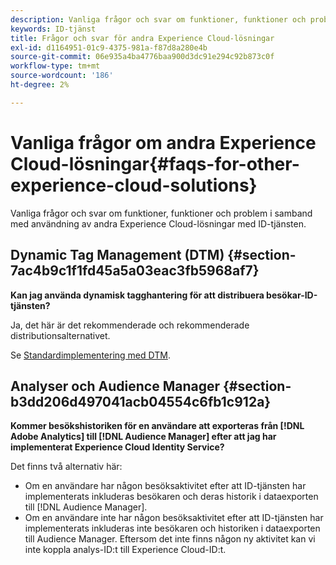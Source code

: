 ```yaml
---
description: Vanliga frågor och svar om funktioner, funktioner och problem i samband med användning av andra Experience Cloud-lösningar med ID-tjänsten.
keywords: ID-tjänst
title: Frågor och svar för andra Experience Cloud-lösningar
exl-id: d1164951-01c9-4375-981a-f87d8a280e4b
source-git-commit: 06e935a4ba4776baa900d3dc91e294c92b873c0f
workflow-type: tm+mt
source-wordcount: '186'
ht-degree: 2%

---
```


# Vanliga frågor om andra Experience Cloud-lösningar{#faqs-for-other-experience-cloud-solutions}

Vanliga frågor och svar om funktioner, funktioner och problem i samband med användning av andra Experience Cloud-lösningar med ID-tjänsten.

## Dynamic Tag Management (DTM) {#section-7ac4b9c1f1fd45a5a03eac3fb5968af7}

**Kan jag använda dynamisk tagghantering för att distribuera besökar-ID-tjänsten?**

Ja, det här är det rekommenderade och rekommenderade distributionsalternativet.

Se [Standardimplementering med DTM](../implementation-guides/standard.md#concept-89cd0199a9634fc48644f2d61e3d2445).

## Analyser och Audience Manager {#section-b3dd206d497041acb04554c6fb1c912a}

**Kommer besökshistoriken för en användare att exporteras från  [!DNL Adobe Analytics] till  [!DNL Audience Manager] efter att jag har implementerat Experience Cloud Identity Service?**

Det finns två alternativ här:

* Om en användare har någon besöksaktivitet efter att ID-tjänsten har implementerats inkluderas besökaren och deras historik i dataexporten till [!DNL Audience Manager].
* Om en användare inte har någon besöksaktivitet efter att ID-tjänsten har implementerats inkluderas inte besökaren och historiken i dataexporten till Audience Manager. Eftersom det inte finns någon ny aktivitet kan vi inte koppla analys-ID:t till Experience Cloud-ID:t.

